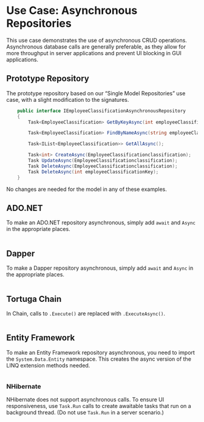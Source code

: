 ﻿# Use Case: Asynchronous Repositories

This use case demonstrates the use of asynchronous CRUD operations. Asynchronous database calls are generally preferable, as they allow for more throughput in server applications and prevent UI blocking in GUI applications.

## Prototype Repository

The prototype repository based on our “Single Model Repositories” use case, with a slight modification to the signatures. 

```csharp
    public interface IEmployeeClassificationAsynchronousRepository
    {
        Task<EmployeeClassification> GetByKeyAsync(int employeeClassificationKey);

        Task<EmployeeClassification> FindByNameAsync(string employeeClassificationName);

        Task<IList<EmployeeClassification>> GetAllAsync();

        Task<int> CreateAsync(EmployeeClassificationclassification);
        Task UpdateAsync(EmployeeClassificationclassification);
        Task DeleteAsync(EmployeeClassificationclassification);
        Task DeleteAsync(int employeeClassificationKey);
    } 
```

No changes are needed for the model in any of these examples.

## ADO.NET

To make an ADO.NET repository asynchronous, simply add `await` and `Async` in the appropriate places. 

```csharp [../Recipes.Ado/Repositories/EmployeeClassificationAsynchronousRepository.cs] EmployeeClassificationAsynchronousRepository
```

## Dapper

To make a Dapper repository asynchronous, simply add `await` and `Async` in the appropriate places. 

```csharp [../Recipes.Dapper/Repositories/EmployeeClassificationAsynchronousRepository.cs] EmployeeClassificationAsynchronousRepository
```

## Tortuga Chain

In Chain, calls to `.Execute()` are replaced with `.ExecuteAsync()`.

```csharp [../Recipes.Tortuga.Chain/Repositories/EmployeeClassificationAsynchronousRepository.cs] EmployeeClassificationAsynchronousRepository
```


## Entity Framework

To make an Entity Framework repository asynchronous, you need to import the `System.Data.Entity` namespace. This creates the async version of the LINQ extension methods needed. 


```csharp [../Recipes.EntityFramework/Repositories/EmployeeClassificationAsynchronousRepository.cs] EmployeeClassificationAsynchronousRepository
```

### NHibernate

NHibernate does not support asynchronous calls. To ensure UI responsiveness, use `Task.Run` calls to create awaitable tasks that run on a background thread. (Do not use `Task.Run` in a server scenario.)



